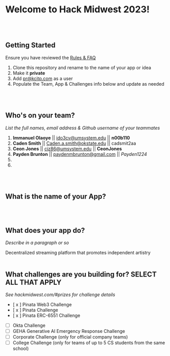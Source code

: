 # Welcome to Hack Midwest 2023!
<br /><br />


## Getting Started
Ensure you have reviewed the [Rules & FAQ](https://hackmidwest.com/#faq)
1. Clone this repository and rename to the name of your app or idea
2. Make it **private**
3. Add pr@kcitp.com as a user
4. Populate the Team, App & Challenges info below and update as needed

<br /><br />

## Who's on your team?
*List the full names,  email address & Github username of your teammates*

1. **Immanuel Olaoye**  || ido3cv@umsystem.edu || **n00b110**
2. **Caden Smith**      || Caden.a.smith@okstate.edu || cadsmit2aa
3. **Ceon Jones**       || cjz86@umsystem.edu || **CeonJones**
4. **Payden Brunton**   || paydenmbrunton@gmail.com || *Payden1224*
5.
6.

<br /><br />


## What is the name of your App?

<br /><br />
## What does your app do?
*Describe in a paragraph or so*


Decentralized streaming platform that promotes independent artistry
<br /><br />


## What challenges are you building for? SELECT ALL THAT APPLY
*See hackmidwest.com/#prizes for challenge details*
- [ x ]  Pinata Web3 Challenge
- [ x ]  Pinata Challenge
- [ x ]  Pinata ERC-6551 Challenge
- [ ]  Okta Challenge
- [ ]  GEHA Generative AI Emergency Response Challenge
- [ ]  Corporate Challenge (only for official company teams)
- [ ]  College Challenge (only for teams of up to 5 CS students from the same school)

<br /><br />




